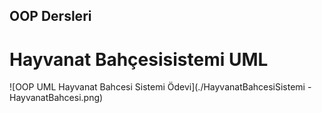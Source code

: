## OOP Dersleri

# Hayvanat Bahçesisistemi UML

![OOP UML Hayvanat Bahcesi Sistemi Ödevi](./HayvanatBahcesiSistemi - HayvanatBahcesi.png)
